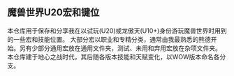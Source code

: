 魔兽世界U20宏和键位
-------------------
本仓库用于保存和分享我在以试玩(U20)或龙傲天(U10+)身份游玩魔兽世界时用到的一些宏和技能位置。
大部分宏以职业和专精分类，通常由我最熟悉的熊德开始。另有少部分通用宏放在通用文件夹，测试、未用和弃用宏放在杂项文件夹。
本仓库建于地心之战时代，其后随各版本技能和天赋变化，以WOW版本命名各分支。
